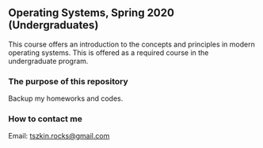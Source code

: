 ## Operating Systems, Spring 2020 (Undergraduates)

This course offers an introduction to the concepts and principles in modern operating systems. This is offered as a required course in the undergraduate program.

### The purpose of this repository

Backup my homeworks and codes.

### How to contact me

Email: tszkin.rocks@gmail.com